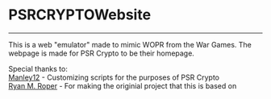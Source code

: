 # PSRCRYPTOWebsite
***
This is a web "emulator" made to mimic WOPR from the War Games. The webpage is made for PSR Crypto to be their homepage. 

Special thanks to:  
[Manley12](https://github.com/Manley12) - Customizing scripts for the purposes of PSR Crypto  
[Ryan M. Roper](http://ropr.ryanroper.com) - For making the originial project that this is based on
